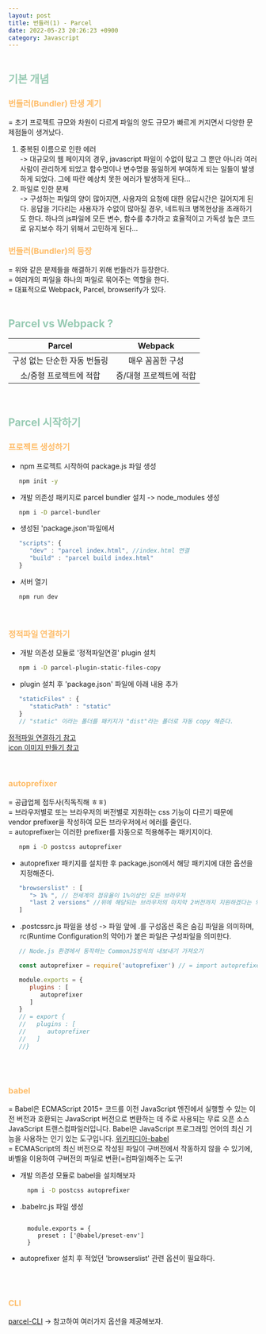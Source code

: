 ```yaml
---
layout: post
title: 번들러(1) - Parcel
date: 2022-05-23 20:26:23 +0900
category: Javascript
---
```


<img src="../../../../public/img/bundler.png" alt=""/>  

## <span style="color:#97cab3;font-weight:bold">기본 개념</span>

### <span style="color:#febc68;font-weight:bold">번들러(Bundler) 탄생 계기</span> 
 = 초기 프로젝트 규모와 차원이 다르게 파일의 양도 규모가 빠르게 커지면서 다양한 문제점들이 생겨났다.  
 1. 중복된 이름으로 인한 에러  
  -> 대규모의 웹 페이지의 경우, javascript 파일이 수없이 많고 그 뿐만 아니라 여러 사람이 관리하게 되었고 함수명이나 변수명을 동일하게 부여하게 되는 일들이 발생하게 되었다. 그에 따란 예상치 못한 에러가 발생하게 된다...
1. 파일로 인한 문제  
    -> 구성하는 파일의 양이 많아지면, 사용자의 요청에 대한 응답시간은 길어지게 된다. 응답을 기다리는 사용자가 수없이 많아질 경우, 네트워크 병목현상을 초래하기도 한다. 하나의 js파일에 모든 변수, 함수를 추가하고 효율적이고 가독성 높은 코드로 유지보수 하기 위해서 고민하게 된다...
### <span style="color:#febc68;font-weight:bold">번들러(Bundler)의 등장</span> 
 =  위와 같은 문제들을 해결하기 위해 번들러가 등장한다.  
 = 여러개의 파일을 하나의 파일로 묶어주는 역할을 한다.  
 = 대표적으로 Webpack, Parcel, browserify가 있다.
<br/>
<br/>

## <span style="color:#97cab3;font-weight:bold">Parcel vs Webpack ?</span>
   Parcel | Webpack
   :--:|:--:
   구성 없는 단순한 자동 번들링 | 매우 꼼꼼한 구성
   소/중형 프로젝트에 적합 | 중/대형 프로젝트에 적합
<br/>

## <span style="color:#97cab3;font-weight:bold">Parcel 시작하기</span>
### <span style="color:#febc68;font-weight:bold">프로젝트 생성하기</span> 
   - npm 프로젝트 시작하여 package.js 파일 생성
   ```bash
      npm init -y
   ```   
   - 개발 의존성 패키지로 parcel bundler 설치 -> node_modules 생성
   ```bash
      npm i -D parcel-bundler
   ``` 
   - 생성된 'package.json'파일에서 
   ```javascript
      "scripts": {
         "dev" : "parcel index.html", //index.html 연결
         "build" : "parcel build index.html"
      }
   ``` 
   - 서버 열기
   ```bash
      npm run dev
   ``` 
   <br/>

### <span style="color:#febc68;font-weight:bold">정적파일 연결하기</span> 
   - 개발 의존성 모듈로 '정적파일연결' plugin 설치
   ```bash
      npm i -D parcel-plugin-static-files-copy
   ```  
   - plugin 설치 후 'package.json' 파일에 아래 내용 추가
   ```javascript
      "staticFiles" : {
         "staticPath" : "static"
      }
      // "static" 이라는 폴더를 패키지가 "dist"라는 폴더로 자동 copy 해준다.
   ``` 

   [정적파일 연결하기 참고](https://www.npmjs.com/package/parcel-plugin-static-files-copy)  
   [icon 이미지 만들기 참고](https://www.icoconverter.com/)  

   <br/>
      
### <span style="color:#febc68;font-weight:bold">autoprefixer</span>
 = 공급업체 접두사(직독직해 ㅎㅎ)   
 = 브라우저별로 또는 브라우저의 버전별로 지원하는 css 기능이 다르기 때문에 vendor prefixer을 작성하여 모든 브라우저에서 에러를 줄인다.  
 = autoprefixer는 이러한 prefixer를 자동으로 적용해주는 패키지이다.

   ```bash
      npm i -D postcss autoprefixer
   ```
   - autoprefixer 패키지를 설치한 후 package.json에서 해당 패키지에 대한 옵션을 지정해준다.
   ```javascript
      "browserslist" : [
         "> 1% ", // 전세계의 점유율이 1%이상인 모든 브라우저
         "last 2 versions" //위에 해당되는 브라우저의 마지막 2버전까지 지원하겠다는 의미의 옵션
      ]
   ``` 
   - .postcssrc.js 파일을 생성 -> 파일 앞에 .를 구성옵션 혹은 숨김 파일을 의미하며, rc(Runtime Configuration의 약어)가 붙은 파일은 구성파일을 의미한다.

   ```javascript
      // Node.js 환경에서 동작하는 CommonJS방식의 내보내기 가져오기

      const autoprefixer = require('autoprefixer') // = import autoprefixer from 'autoprefixer'

      module.exports = {
         plugins : [
            autoprefixer
         ]
      } 
      // = export {
      //   plugins : [
      //      autoprefixer
      //   ]
      //}
   ```   
 
   <br/>
   <br/>

 ### <span style="color:#febc68;font-weight:bold">babel</span>
  = Babel은 ECMAScript 2015+ 코드를 이전 JavaScript 엔진에서 실행할 수 있는 이전 버전과 호환되는 JavaScript 버전으로 변환하는 데 주로 사용되는 무료 오픈 소스 JavaScript 트랜스컴파일러입니다. Babel은 JavaScript 프로그래밍 언어의 최신 기능을 사용하는 인기 있는 도구입니다. [위키피디아-babel](https://en.wikipedia.org/wiki/Babel_(transcompiler))  
  = ECMAScript의 최신 버전으로 작성된 파일이 구버전에서 작동하지 않을 수 있기에, 바벨을 이용하여 구버전의 파일로 변환(=컴파일)해주는 도구!  
  
  - 개발 의존성 모듈로 babel을 설치해보자
    ```bash
      npm i -D postcss autoprefixer
    ```  
 - .babelrc.js 파일 생성   
    ```javascipt
   
      module.exports = {
         preset : ['@babel/preset-env']
      }
   ```  
  - autoprefixer 설치 후 적었던 'browserslist' 관련 옵션이 필요하다.  
   <br/>
   <br/>

  ### <span style="color:#febc68;font-weight:bold">CLI</span>

  [parcel-CLI](https://ko.parceljs.org/cli.html) -> 참고하여 여러가지 옵션을 제공해보자.